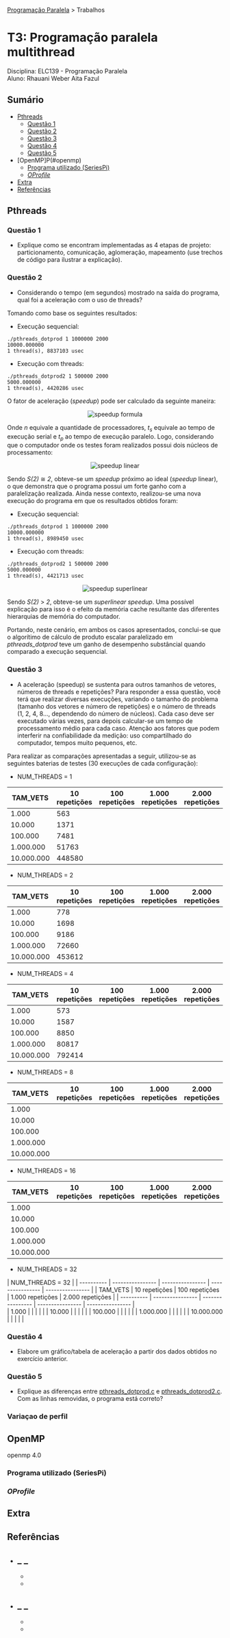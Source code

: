 [Programação Paralela](https://github.com/AndreaInfUFSM/elc139-2018a) > Trabalhos

# T3: Programação paralela multithread

Disciplina: ELC139 - Programação Paralela <br/>
Aluno: Rhauani Weber Aita Fazul

## Sumário

- [Pthreads](#pthreads)
	- [Questão 1](#questao-1)
	- [Questão 2](#questao-2)
	- [Questão 3](#questao-3)
	- [Questão 4](#questao-4)
	- [Questão 5](#questao-5)
- [OpenMP]P(#openmp)
	- [Programa utilizado (SeriesPi)](#seriespi)
	- [_OProfile_](#oprofile)
- [Extra](#extra)
- [Referências](#referencias)

<!-- Pthreads -->
## Pthreads

### Questão 1
- Explique como se encontram implementadas as 4 etapas de projeto: particionamento, comunicação, aglomeração, mapeamento (use trechos de código para ilustrar a explicação).

### Questão 2
- Considerando o tempo (em segundos) mostrado na saída do programa, qual foi a aceleração com o uso de threads?

Tomando como base os seguintes resultados:

- Execução sequencial:

```
./pthreads_dotprod 1 1000000 2000
10000.000000
1 thread(s), 8837103 usec
```

- Execução com threads:

```
./pthreads_dotprod2 1 500000 2000
5000.000000
1 thread(s), 4420286 usec
```
O fator de aceleração (_speedup_) pode ser calculado da seguinte maneira:

<p align="center"><img src="https://latex.codecogs.com/svg.latex?S(n)%3D%5Cfrac%7Bt_s%7D%7Bt_p%7D" alt="speedup formula" /></p>

Onde _n_ equivale a quantidade de processadores, _t<sub>s</sub>_ equivale ao tempo de execução serial e _t<sub>p</sub>_ ao tempo de execução paralelo. Logo, considerando que o computador onde os testes foram realizados possui dois núcleos de processamento:

<p align="center"><img src="https://latex.codecogs.com/svg.latex?S(2)%3D%5Cfrac%7B8837103%7D%7B4420286%7D%3D%7B1.999215209%7D" alt="speedup linear"/></p>

Sendo _S(2)_ &cong; _2_, obteve-se um _speedup_ próximo ao ideal (_speedup_ linear), o que demonstra que o programa possui um forte ganho com a paralelização realizada. Ainda nesse contexto, realizou-se uma nova execução do programa em que os resultados obtidos foram:

- Execução sequencial:	

```
./pthreads_dotprod 1 1000000 2000
10000.000000
1 thread(s), 8989450 usec

```

- Execução com threads:

```
./pthreads_dotprod2 1 500000 2000
5000.000000
1 thread(s), 4421713 usec
```

<p align="center"><img src="https://latex.codecogs.com/svg.latex?S(2)%3D%5Cfrac%7B8989450%7D%7B4421713%7D%3D%7B2.033024305%7D" alt="speedup superlinear"></p>

Sendo _S(2)_ > _2_, obteve-se um _superlinear speedup_. Uma possível explicação para isso é o efeito da memória cache resultante das diferentes hierarquias de memória do computador.

Portando, neste cenário, em ambos os casos apresentados, conclui-se que o algorítimo de cálculo de produto escalar paralelizado em _pthreads\_dotprod_ teve um ganho de desempenho substâncial quando comparado a execução sequencial.

### Questão 3
- A aceleração (speedup) se sustenta para outros tamanhos de vetores, números de threads e repetições? Para responder a essa questão, você terá que realizar diversas execuções, variando o tamanho do problema (tamanho dos vetores e número de repetições) e o número de threads (1, 2, 4, 8..., dependendo do número de núcleos). Cada caso deve ser executado várias vezes, para depois calcular-se um tempo de processamento médio para cada caso. Atenção aos fatores que podem interferir na confiabilidade da medição: uso compartilhado do computador, tempos muito pequenos, etc.

Para realizar as comparações apresentadas a seguir, utilizou-se as seguintes baterias de testes (30 execuções de cada configuração):

- NUM\_THREADS = 1

| TAM\_VETS  |  10 repetições   |  100 repetições  | 1.000 repetições | 2.000 repetições |
| ---------- | ---------------- | ---------------- | ---------------- | ---------------- | 
| 1.000      | 	563		|		   |		      |			 |
| 10.000     |	1371		|		   |		      |			 |
| 100.000    |	7481		|		   |		      |			 |
| 1.000.000  |	51763		|		   |		      |			 |
| 10.000.000 |	448580		|		   |		      |			 |

- NUM\_THREADS = 2

| TAM\_VETS  |  10 repetições   |  100 repetições  | 1.000 repetições | 2.000 repetições |
| ---------- | ---------------- | ---------------- | ---------------- | ---------------- | 
| 1.000      | 778		|		   |		      |			 |
| 10.000     | 1698		|		   |		      |			 |
| 100.000    | 9186		|		   |		      |			 |
| 1.000.000  | 72660		|		   |		      |			 |
| 10.000.000 | 453612		|		   |		      |			 |

- NUM\_THREADS = 4	

| TAM\_VETS  |  10 repetições   |  100 repetições  | 1.000 repetições | 2.000 repetições |
| ---------- | ---------------- | ---------------- | ---------------- | ---------------- | 
| 1.000      | 573		|		   |		      |			 |
| 10.000     | 1587		|		   |		      |			 |
| 100.000    | 8850		|		   |		      |			 |
| 1.000.000  | 80817		|		   |		      |			 |
| 10.000.000 | 792414		|		   |		      |			 |

- NUM\_THREADS = 8

| TAM\_VETS  |  10 repetições   |  100 repetições  | 1.000 repetições | 2.000 repetições |
| ---------- | ---------------- | ---------------- | ---------------- | ---------------- | 
| 1.000      | 			|		   |		      |			 |
| 10.000     |			|		   |		      |			 |
| 100.000    |			|		   |		      |			 |
| 1.000.000  |			|		   |		      |			 |
| 10.000.000 |			|		   |		      |			 |

- NUM\_THREADS = 16	

| TAM\_VETS  |  10 repetições   |  100 repetições  | 1.000 repetições | 2.000 repetições |
| ---------- | ---------------- | ---------------- | ---------------- | ---------------- | 
| 1.000      | 			|		   |		      |			 |
| 10.000     |			|		   |		      |			 |
| 100.000    |			|		   |		      |			 |
| 1.000.000  |			|		   |		      |			 |
| 10.000.000 |			|		   |		      |			 |

-  NUM\_THREADS = 32

|				     NUM\_THREADS = 32					 |
| ---------- | ---------------- | ---------------- | ---------------- | ---------------- |
| TAM\_VETS  |  10 repetições   |  100 repetições  | 1.000 repetições | 2.000 repetições |
| ---------- | ---------------- | ---------------- | ---------------- | ---------------- |  
| 1.000      | 			|		   |		      |			 |
| 10.000     |			|		   |		      |			 |
| 100.000    |			|		   |		      |			 |
| 1.000.000  |			|		   |		      |			 |
| 10.000.000 |			|		   |		      |			 |

### Questão 4
- Elabore um gráfico/tabela de aceleração a partir dos dados obtidos no exercício anterior.

### Questão 5
- Explique as diferenças entre [pthreads_dotprod.c](pthreads_dotprod/pthreads_dotprod.c) e [pthreads_dotprod2.c](pthreads_dotprod/pthreads_dotprod2.c). Com as linhas removidas, o programa está correto? 


<a name="variacao"></a>
### Variaçao de perfil 
	
<a name="paralelizacao"></a>	

<!-- OpenMP -->
## OpenMP
openmp 4.0

<a name="seriespi"></a>
### Programa utilizado (SeriesPi)

### _OProfile_


## Extra

<!-- REFERÊNCIAS -->
<a name="referencias"></a>
## Referências 
- **_ _**
	-
	-
	-
- **_ _**
	-
	-
	-
